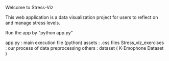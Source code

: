 Welcome to Stress-Viz

This web application is a data visualization project for users to reflect on and manage stress levels.

Run the app by "python app.py"

app.py : main execution file (python)
assets : .css files
Stress_viz_exercises : our process of data preprocessing
others : dataset ( K-Emophone Dataset )
